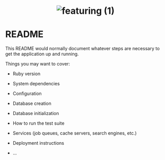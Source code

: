 # <div align="center">![featuring (1)](https://user-images.githubusercontent.com/87088092/162068012-1f7c5c71-915e-40f6-a39f-71cafac3c702.png)
</div>


# README

This README would normally document whatever steps are necessary to get the
application up and running.

Things you may want to cover:

* Ruby version

* System dependencies

* Configuration

* Database creation

* Database initialization

* How to run the test suite

* Services (job queues, cache servers, search engines, etc.)

* Deployment instructions

* ...

